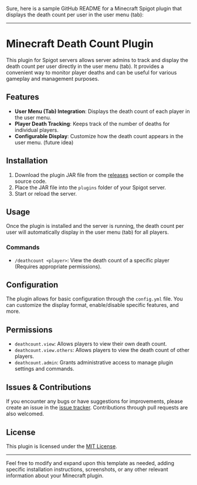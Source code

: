 Sure, here is a sample GitHub README for a Minecraft Spigot plugin that displays the death count per user in the user menu (tab):

---

# Minecraft Death Count Plugin

This plugin for Spigot servers allows server admins to track and display the death count per user directly in the user menu (tab). It provides a convenient way to monitor player deaths and can be useful for various gameplay and management purposes.

## Features

- **User Menu (Tab) Integration**: Displays the death count of each player in the user menu.
- **Player Death Tracking**: Keeps track of the number of deaths for individual players.
- **Configurable Display**: Customize how the death count appears in the user menu. (future idea)

## Installation

1. Download the plugin JAR file from the [releases](#) section or compile the source code.
2. Place the JAR file into the `plugins` folder of your Spigot server.
3. Start or reload the server.

## Usage

Once the plugin is installed and the server is running, the death count per user will automatically display in the user menu (tab) for all players.

### Commands

- `/deathcount <player>`: View the death count of a specific player (Requires appropriate permissions).

## Configuration

The plugin allows for basic configuration through the `config.yml` file. You can customize the display format, enable/disable specific features, and more.

## Permissions

- `deathcount.view`: Allows players to view their own death count.
- `deathcount.view.others`: Allows players to view the death count of other players.
- `deathcount.admin`: Grants administrative access to manage plugin settings and commands.

## Issues & Contributions

If you encounter any bugs or have suggestions for improvements, please create an issue in the [issue tracker](#). Contributions through pull requests are also welcomed.

## License

This plugin is licensed under the [MIT License](LICENSE).

---

Feel free to modify and expand upon this template as needed, adding specific installation instructions, screenshots, or any other relevant information about your Minecraft plugin.
